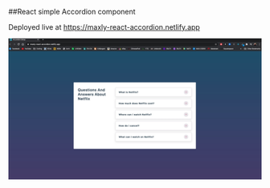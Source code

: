 ##React simple Accordion component

Deployed live at https://maxly-react-accordion.netlify.app

![](SitePreview.jpg)